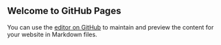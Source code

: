 ## Welcome to GitHub Pages

You can use the [editor on GitHub](https://github.com/Ayan4044/AndroidListViewButtonClickListener/edit/master/README.md) to maintain and preview the content for your website in Markdown files.

